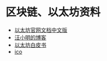 # 区块链、以太坊资料
- [以太坊官网文档中文版](http://wiki.jikexueyuan.com/project/ethereum/)
- [汪小明的博客](http://wangxiaoming.com/blog/archives/)
- [以太坊白皮书](https://github.com/ethereum/wiki/wiki/%5B%E4%B8%AD%E6%96%87%5D-%E4%BB%A5%E5%A4%AA%E5%9D%8A%E7%99%BD%E7%9A%AE%E4%B9%A6)
- [ico](http://www.ico.com/)

